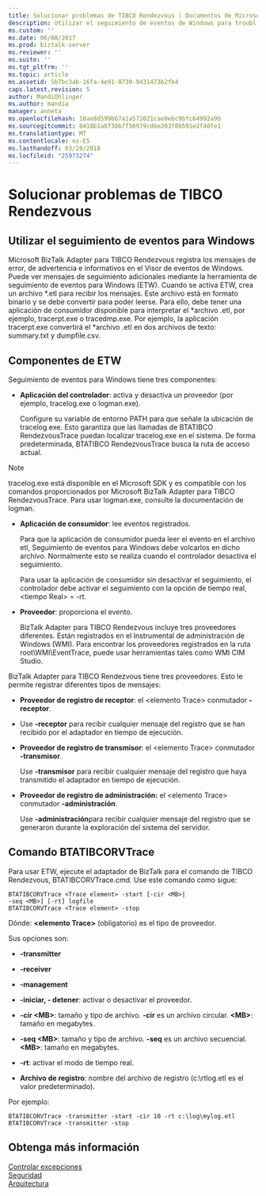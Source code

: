 ```yaml
---
title: Solucionar problemas de TIBCO Rendezvous | Documentos de Microsoft
description: Utilizar el seguimiento de eventos de Windows para troubl = esdhoot Microsoft BizTalk Adapter para TIBCO Rendezvous en BizTalk Server
ms.custom: ''
ms.date: 06/08/2017
ms.prod: biztalk-server
ms.reviewer: ''
ms.suite: ''
ms.tgt_pltfrm: ''
ms.topic: article
ms.assetid: 5b7bc3ab-16fa-4e91-8730-9431473b2fb4
caps.latest.revision: 5
author: MandiOhlinger
ms.author: mandia
manager: anneta
ms.openlocfilehash: 18ae8d599b67a1a572021cae0ebc9bfc64992a9b
ms.sourcegitcommit: 8418b1a8f38b7f56979cd6e203f0b591e2f40fe1
ms.translationtype: MT
ms.contentlocale: es-ES
ms.lasthandoff: 03/28/2018
ms.locfileid: "25973274"
---
```

# <a name="troubleshoot-tibco-rendezvous"></a>Solucionar problemas de TIBCO Rendezvous
  
## <a name="use-event-tracing-for-windows"></a>Utilizar el seguimiento de eventos para Windows
Microsoft BizTalk Adapter para TIBCO Rendezvous registra los mensajes de error, de advertencia e informativos en el Visor de eventos de Windows. Puede ver mensajes de seguimiento adicionales mediante la herramienta de seguimiento de eventos para Windows (ETW). Cuando se activa ETW, crea un archivo *.etl para recibir los mensajes. Este archivo está en formato binario y se debe convertir para poder leerse. Para ello, debe tener una aplicación de consumidor disponible para interpretar el \*archivo .etl, por ejemplo, tracerpt.exe o tracedmp.exe. Por ejemplo, la aplicación tracerpt.exe convertirá el \*archivo .etl en dos archivos de texto: summary.txt y dumpfile.csv.  
  
## <a name="etw-components"></a>Componentes de ETW  
 Seguimiento de eventos para Windows tiene tres componentes:  
  
-   **Aplicación del controlador**: activa y desactiva un proveedor (por ejemplo, tracelog.exe o logman.exe).  
  
     Configure su variable de entorno PATH para que señale la ubicación de tracelog.exe. Esto garantiza que las llamadas de BTATIBCO RendezvousTrace puedan localizar tracelog.exe en el sistema. De forma predeterminada, BTATIBCO RendezvousTrace busca la ruta de acceso actual.  
  
> [!NOTE]
>  tracelog.exe está disponible en el Microsoft SDK y es compatible con los comandos proporcionados por Microsoft BizTalk Adapter para TIBCO RendezvousTrace. Para usar logman.exe, consulte la documentación de logman.  
  
-   **Aplicación de consumidor**: lee eventos registrados.  
  
     Para que la aplicación de consumidor pueda leer el evento en el archivo etl, Seguimiento de eventos para Windows debe volcarlos en dicho archivo. Normalmente esto se realiza cuando el controlador desactiva el seguimiento.  
  
     Para usar la aplicación de consumidor sin desactivar el seguimiento, el controlador debe activar el seguimiento con la opción de tiempo real, \<tiempo Real\> = -rt.  
  
-   **Proveedor**: proporciona el evento.  
  
     BizTalk Adapter para TIBCO Rendezvous incluye tres proveedores diferentes. Están registrados en el Instrumental de administración de Windows (WMI). Para encontrar los proveedores registrados en la ruta root\WMI\EventTrace, puede usar herramientas tales como WMI CIM Studio.  
  
 BizTalk Adapter para TIBCO Rendezvous tiene tres proveedores. Esto le permite registrar diferentes tipos de mensajes:  
  
-   **Proveedor de registro de receptor**: el \<elemento Trace\> conmutador **-receptor**.  
  
-   Use **-receptor** para recibir cualquier mensaje del registro que se han recibido por el adaptador en tiempo de ejecución.  
  
-   **Proveedor de registro de transmisor**: el \<elemento Trace\> conmutador **-transmisor**.  
  
     Use **-transmisor** para recibir cualquier mensaje del registro que haya transmitido el adaptador en tiempo de ejecución.  
  
-   **Proveedor de registro de administración:** el \<elemento Trace\> conmutador **-administración**.  
  
     Use **-administración**para recibir cualquier mensaje del registro que se generaron durante la exploración del sistema del servidor.  
  
## <a name="btatibcorvtrace-command"></a>Comando BTATIBCORVTrace  
 Para usar ETW, ejecute el adaptador de BizTalk para el comando de TIBCO Rendezvous, BTATIBCORVTrace.cmd. Use este comando como sigue:  
  
```  
BTATIBCORVTrace <Trace element> -start [-cir <MB>|   
-seq <MB>] [-rt] logfile  
BTATIBCORVTrace <Trace element> -stop  
```  
  
 Dónde: **\<elemento Trace\>** (obligatorio) es el tipo de proveedor.  
  
 Sus opciones son:  
  
-   **-transmitter**  
  
-   **-receiver**  
  
-   **-management**  
  
-   **-iniciar, - detener**: activar o desactivar el proveedor.  
  
-   **-cir \<MB\>**: tamaño y tipo de archivo. **-cir** es un archivo circular. **\<MB\>**: tamaño en megabytes.  
  
-   **-seq \<MB\>**: tamaño y tipo de archivo. **-seq** es un archivo secuencial. **\<MB\>**: tamaño en megabytes.  
  
-   **-rt**: activar el modo de tiempo real.  
  
-   **Archivo de registro**: nombre del archivo de registro (c:\rtlog.etl es el valor predeterminado).  
  
 Por ejemplo:  
  
```  
BTATIBCORVTrace -transmitter -start -cir 10 -rt c:\log\mylog.etl  
BTATIBCORVTrace -transmitter -stop  
```  
## <a name="see-more"></a>Obtenga más información
[Controlar excepciones](../core/using-biztalk-server-exception-handling4.md)  
[Seguridad](../core/security-in-biztalk-adapter-for-tibco-rendezvous.md)  
[Arquitectura](../core/architecture-of-biztalk-adapter-for-tibco-rendezvous.md)